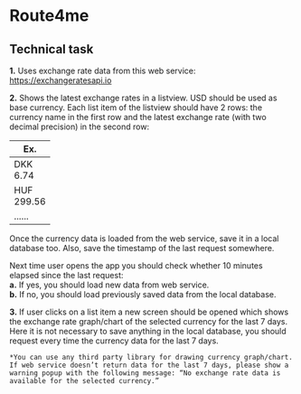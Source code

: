 # Route4me



## Technical task

**1.** Uses exchange rate data from this web service: https://exchangeratesapi.io

**2.** Shows the latest exchange rates in a listview. USD should be used as base currency. Each list item of the listview should have 2 rows: the currency name in the first row and
the latest exchange rate (with two decimal precision) in the second row:

| Ex.                  |
| -------------------- |
|    DKK<br/>6.74      |
|    HUF<br/>299.56    |
|    ......            |
      
      
Once the currency data is loaded from the web service, save it in a local database too. Also, save the timestamp of the last request somewhere.

Next time user opens the app you should check whether 10 minutes elapsed since the last request:
  <br/>**a.** If yes, you should load new data from web service.
  <br/>**b.** If no, you should load previously saved data from the local database.

**3.** If user clicks on a list item a new screen should be opened which shows the exchange rate graph/chart of the selected currency for the last 7 days. Here it is not necessary to save anything in the local database, you should request every time the currency data for the last 7 days.

`*You can use any third party library for drawing currency graph/chart. If web service doesn’t return data for the last 7 days, please show a warning popup with the following message: “No exchange rate data is available for the selected currency.”`
